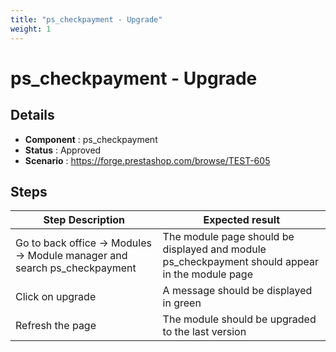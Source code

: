 ```yaml
---
title: "ps_checkpayment - Upgrade"
weight: 1
---
```


# ps_checkpayment - Upgrade
## Details
* **Component** : ps_checkpayment
* **Status** : Approved
* **Scenario** : https://forge.prestashop.com/browse/TEST-605

## Steps
| Step Description | Expected result |
| ----- | ----- |
| Go to back office -> Modules -> Module manager and search ps_checkpayment | The module page should be displayed and module ps_checkpayment should appear in the module page |
| Click on upgrade | A message should be displayed in green |
| Refresh the page | The module should be upgraded to the last version |